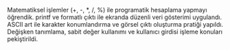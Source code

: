 Matematiksel işlemler (+, -, *, /, %) ile programatik hesaplama yapmayı öğrendik.
printf ve formatlı çıktı ile ekranda düzenli veri gösterimi uygulandı.
ASCII art ile karakter konumlandırma ve görsel çıktı oluşturma pratiği yapıldı.
Değişken tanımlama, sabit değer kullanımı ve kullanıcı girdisi işleme konuları pekiştirildi.
